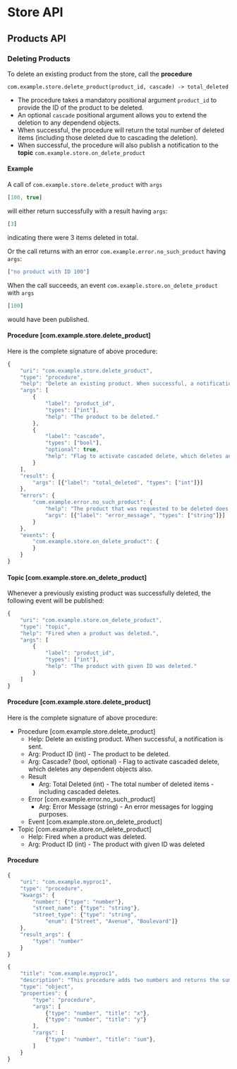 # Store API

## Products API

### Deleting Products

To delete an existing product from the store, call the **procedure**

	com.example.store.delete_product(product_id, cascade) -> total_deleted

 * The procedure takes a mandatory positional argument `product_id` to provide the ID of the product to be deleted.
 * An optional `cascade` positional argument allows you to extend the deletion to any dependend objects.
 * When successful, the procedure will return the total number of deleted items (including those deleted due to cascading the deletion).
 * When successful, the procedure will also publish a notification to the **topic** `com.example.store.on_delete_product`

#### Example

A call of `com.example.store.delete_product` with `args`


```javascript
[100, true]
```

will either return successfully with a result having `args`:

```javascript
[3]
```

indicating there were 3 items deleted in total.

Or the call returns with an error `com.example.error.no_such_product` having `args`:

```javascript
["no product with ID 100"]
```

When the call succeeds, an event `com.example.store.on_delete_product` with `args`

```javascript
[100]
```

would have been published.


#### Procedure [**com.example.store.delete_product**]

Here is the complete signature of above procedure:

```javascript
{
	"uri": "com.example.store.delete_product",
   	"type": "procedure",
	"help": "Delete an existing product. When successful, a notification is sent.",
	"args": [
		{
			"label": "product_id",
			"types": ["int"],
			"help": "The product to be deleted."
		},
		{
			"label": "cascade",
			"types": ["bool"],
			"optional": true,
			"help": "Flag to activate cascaded delete, which deletes any dependent objects also."
		}
	],
	"result": {
		"args": [{"label": "total_deleted", "types": ["int"]}]
	},
	"errors": {
		"com.example.error.no_such_product": {
			"help": "The product that was requested to be deleted does not exist.",
			"args": [{"label": "error_message", "types": ["string"]}]
		}
	},
    "events": {
		"com.example.store.on_delete_product": {
        }
    }
}
```

#### Topic [**com.example.store.on_delete_product**]

Whenever a previously existing product was successfully deleted, the following event will be published:

```javascript
{
	"uri": "com.example.store.on_delete_product",
   	"type": "topic",
	"help": "Fired when a product was deleted.",
	"args": [
		{
			"label": "product_id",
			"types": ["int"],
			"help": "The product with given ID was deleted."
		}
	]
}
```

#### Procedure [**com.example.store.delete_product**]

Here is the complete signature of above procedure:

+ Procedure [com.example.store.delete_product]
	+ Help: Delete an existing product. When successful, a notification is sent.
	+ Arg: Product ID (int) - The product to be deleted.
	+ Arg: Cascade? (bool, optional) - Flag to activate cascaded delete, which deletes any dependent objects also.
	+ Result
		+ Arg: Total Deleted (int) - The total number of deleted items - including cascaded deletes.
	+ Error [com.example.error.no_such_product]
		+ Arg: Error Message (string) - An error messages for logging purposes. 
	+ Event [com.example.store.on_delete_product]
+ Topic [com.example.store.on_delete_product]
	+ Help: Fired when a product was deleted.
	+ Arg: Product ID (int) - The product with given ID was deleted


#### Procedure

```javascript
{
	"uri": "com.example.myproc1",
	"type": "procedure",
	"kwargs": {
		"number": {"type": "number"},
		"street_name": {"type": "string"},
		"street_type": {"type": "string",
			"enum": ["Street", "Avenue", "Boulevard"]}
	},
	"result_args": {
		"type": "number"
	}
}
```


```javascript
{
	"title": "com.example.myproc1",
    "description": "This procedure adds two numbers and returns the sum.",
	"type": "object",
	"properties": {
		"type": "procedure",
		"args": [
	    	{"type": "number", "title": "x"},
	    	{"type": "number", "title": "y"}
		],
		"rargs": [
	    	{"type": "number", "title": "sum"},
	    ]
	}
}
```